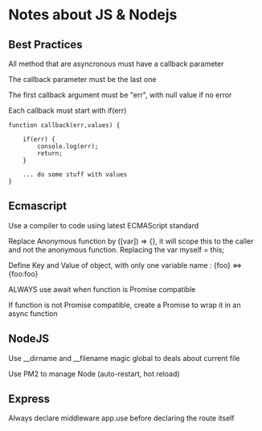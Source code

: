 
# Notes about JS & Nodejs

## Best Practices 

All method that are asyncronous must have a callback parameter

The callback parameter must be the last one

The first callback argument must be "err", with null value if no error

Each callback must start with if(err)

```
function callback(err,values) {

	if(err) {
		console.log(err);
		return;
	}

	... do some stuff with values
}
```
## Ecmascript

Use a compiler to code using latest ECMAScript standard

Replace Anonymous function by ([var]) => {}, it will scope this to the caller and not the anonymous function. 
Replacing the var myself = this;

Define Key and Value of object, with only one variable name : {foo} <=> {foo:foo}

ALWAYS use await when function is Promise compatible

If function is not Promise compatible, create a Promise to wrap it in an async function

## NodeJS

Use __dirname and __filename magic global to deals about current file

Use PM2 to manage Node (auto-restart, hot reload)


## Express

Always declare middleware app.use before declaring the route itself


